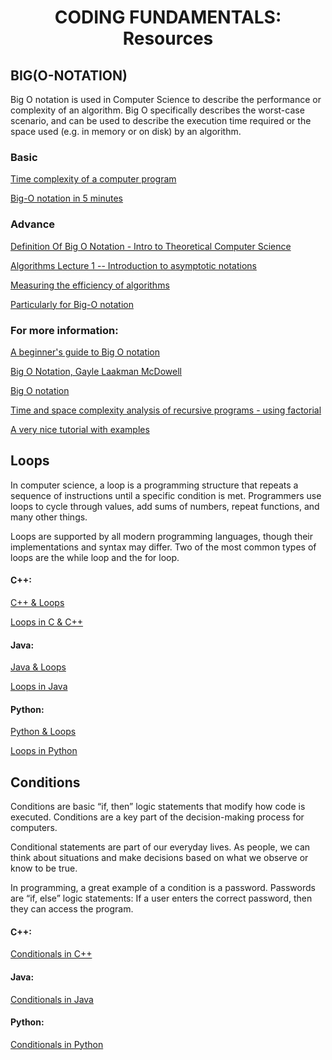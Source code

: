 <h1 align="center">CODING FUNDAMENTALS: Resources</h1>



<h2 align="left">BIG(O-NOTATION)</h2>

<p>Big O notation is used in Computer Science to describe the performance or complexity of an algorithm. Big O specifically describes the worst-case scenario, and can be used to describe the execution time required or the space used (e.g. in memory or on disk) by an algorithm.</p>





<h3 align = "left">Basic</h3>

<a href="https://www.youtube.com/watch?v=V42FBiohc6c&list=PL2_aWCzGMAwI9HK8YPVBjElbLbI3ufctn" target="blank">Time complexity of a computer program</a>


<a href="https://www.youtube.com/watch?v=__vX2sjlpXU" target="blank">Big-O notation in 5 minutes</a>
<br>


<h3 align="left">Advance</h3>

<a href="https://www.youtube.com/watch?v=i1F_Uu0bYCc" target="blank">Definition Of Big O Notation - Intro to Theoretical Computer Science</a>


<a href="https://www.youtube.com/watch?v=aGjL7YXI31Q" target="blank">Algorithms Lecture 1 -- Introduction to asymptotic notations</a>


<a href="https://www.iarcs.org.in/inoi/online-study-material/topics/efficiency.php" target="blank">Measuring the efficiency of algorithms</a>


<a href="https://runestone.academy/runestone/books/published/pythonds/AlgorithmAnalysis/toctree.html" target="blank">Particularly for Big-O notation</a>







<h3 align="left">For more information:</h3>

<a href="https://rob-bell.net/2009/06/a-beginners-guide-to-big-o-notation/" target="blank">A beginner's guide to Big O notation</a>


<a href="https://www.youtube.com/watch?v=v4cd1O4zkGw" target="blank">Big O Notation, Gayle Laakman McDowell</a>


<a href="http://web.mit.edu/16.070/www/lecture/big_o.pdf" target="blank">Big O notation</a>


<a href="https://www.youtube.com/watch?v=ncpTxqK35PI" target="blank">Time and space complexity analysis of recursive programs - using factorial</a>


<a href="https://web.archive.org/web/20171215122943/http://eniac.cs.qc.cuny.edu/andrew/csci700/lecture2.pdf" target="blank">A very nice tutorial with examples</a>



<h2 align="left">Loops</h2>


<p>In computer science, a loop is a programming structure that repeats a sequence of instructions until a specific condition is met. Programmers use loops to cycle through values, add sums of numbers, repeat functions, and many other things.

Loops are supported by all modern programming languages, though their implementations and syntax may differ. Two of the most common types of loops are the while loop and the for loop.</p>

<h4 align="left">C++:</h4>

<a href="https://www.tutorialspoint.com/cplusplus/cpp_loop_types.htm" target="blank">C++ & Loops</a>

<a href="https://www.geeksforgeeks.org/loops-in-c-and-cpp/" target="blank">Loops in C & C++</a>

<h4 align="left">Java:</h4>

<a href="https://www.javatpoint.com/java-for-loop" target="blank">Java & Loops</a>

<a href="https://www.geeksforgeeks.org/loops-in-java/" target="blank">Loops in Java</a>


<h4 align="left">Python:</h4>

<a href="https://www.tutorialspoint.com/python/python_loops.htm" target="blank">Python & Loops</a>

<a href="https://www.geeksforgeeks.org/loops-in-python/" target="blank">Loops in Python</a>

<h2 align ="left">Conditions</h2>

<p>Conditions are basic “if, then” logic statements that modify how code is executed. Conditions are a key part of the decision-making process for computers.

Conditional statements are part of our everyday lives. As people, we can think about situations and make decisions based on what we observe or know to be true.

In programming, a great example of a condition is a password. Passwords are “if, else” logic statements: If a user enters the correct password, then they can access the program.</p>
 
<h4 align="left">C++:</h4>

<a href="https://www.tutorialspoint.com/python/python_loops.htm" target="blank">Conditionals in C++</a>

<h4 align="left">Java:</h4>

<a href="https://www.tutorialspoint.com/python/python_loops.htm" target="blank">Conditionals in Java</a>

<h4 align="left">Python:</h4>

<a href="https://www.tutorialspoint.com/python/python_loops.htm" target="blank">Conditionals in Python</a>

